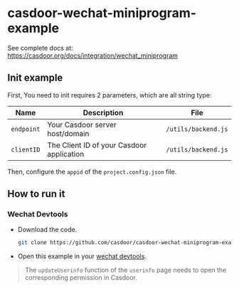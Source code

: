 # casdoor-wechat-miniprogram-example

See complete docs at: https://casdoor.org/docs/integration/wechat_miniprogram

## Init example

First, You need to init requires 2 parameters, which are all string type:

| Name         | Description                                                                                             | File                  |
| ------------ | ------------------------------------------------------------------------------------------------------- | --------------------- |
| `endpoint`   | Your Casdoor server host/domain                                                                         | `/utils/backend.js` |
| `clientID`   | The Client ID of your Casdoor application                                                               | `/utils/backend.js` |

Then, configure the `appid` of the `project.config.json` file.

## How to run it

### Wechat Devtools

- Download the code.

    ```bash
    git clone https://github.com/casdoor/casdoor-wechat-miniprogram-example.git
    ```

- Open this example in your [wechat devtools](https://developers.weixin.qq.com/miniprogram/en/dev/devtools/download.html).

> The `updateUserinfo` function of the `userinfo` page needs to open the corresponding permission in Casdoor.
